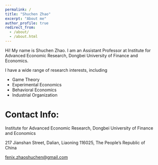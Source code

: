 ```yaml
---
permalink: /
title: "Shuchen Zhao"
excerpt: "About me"
author_profile: true
redirect_from:
  - /about/
  - /about.html
---
```


Hi! My name is Shuchen Zhao. I am an Assistant Professor at Institute for Advanced Economic Research, Dongbei University of Finance and Economics.

I have a wide range of research interests, including
* Game Theory
* Experimental Economics
* Behavioral Economics
* Industrial Organization

# Contact Info:
Institute for Advanced Economic Research, Dongbei University of Finance and Economics

217 Jianshan Street, Dalian, Liaoning 116025, The People’s Republic of China

fenix.zhaoshuchen@gmail.com
